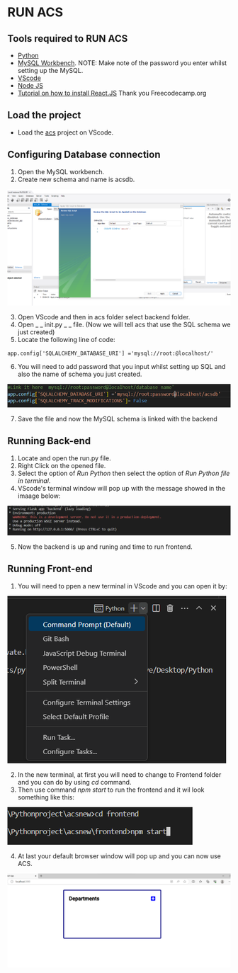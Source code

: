 # RUN ACS

## Tools required to RUN ACS
- [Python](https://www.python.org/downloads/)
- [MySQL Workbench](https://dev.mysql.com/downloads/workbench/). NOTE: Make note of the password you enter whilst setting up the MySQL.
- [VScode](https://code.visualstudio.com/)
- [Node JS](https://nodejs.org/en)
- [Tutorial on how to install React.JS](https://www.freecodecamp.org/news/install-react-with-create-react-app/) Thank you Freecodecamp.org

## Load the project 
- Load the [acs](/ACS/acs/) project on VScode. 


## Configuring Database connection
1. Open the MySQL workbench.
2. Create new schema and name is acsdb.

![](/ACS/Images/createdb.png)


3. Open VScode and then in acs folder select backend folder.
4. Open _ _ init.py _ _ file. (Now we will tell acs that use the SQL schema we just created)
5. Locate the following line of code:

```
app.config['SQLALCHEMY_DATABASE_URI'] ='mysql://root:@localhost/'
```

6. You will need to add password that you input whilst setting up SQL and also the name of schema you just created.

![](/ACS/Images/dbconfig.png)

7. Save the file and now the MySQL schema is linked with the backend

## Running Back-end
1. Locate and open the run.py file. 
2. Right Click on the opened file. 
3. Select the option of _Run Python_ then select the option of  _Run Python file in terminal_.
4. VScode's terminal window will pop up with the message showed in the imaage below:

![](/ACS/Images/BackEndRunning.png)

5. Now the backend is up and runing and time to run frontend. 


## Running Front-end
1. You will need to ppen a new terminal in VScode and you can open it by:

![](/ACS/Images/OpenAnotherTerminal.png)

2. In the new terminal, at first you will need to change to Frontend folder and you can do by using _cd_ command. 
3. Then use command _npm start_ to run the frontend and it wil look something like this:

![](/ACS/Images/RunFrontEnd.png)

4. At last your default browser window will pop up and you can now use ACS.

![](/ACS/Images/popup.png)
